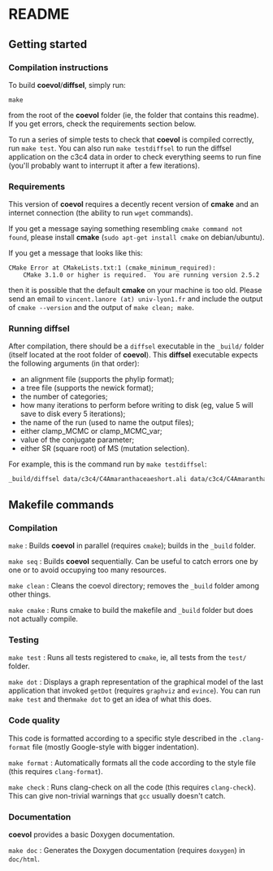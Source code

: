 # README #

## Getting started ##

### Compilation instructions ###
To build __coevol__/__diffsel__, simply run:

`make`

from the root of the __coevol__ folder (ie, the folder that contains this readme).
If you get errors, check the requirements section below.

To run a series of simple tests to check that __coevol__ is compiled correctly, run `make test`.
You can also run `make testdiffsel` to run the diffsel application on the c3c4 data in order to
check everything seems to run fine (you'll probably want to interrupt it after a few iterations).


### Requirements ###
This version of __coevol__ requires a decently recent version of __cmake__ and an internet connection (the ability to run `wget` commands).

If you get a message saying something resembling `cmake command not found`, please install __cmake__ (`sudo apt-get install cmake` on debian/ubuntu).

If you get a message that looks like this:

```
CMake Error at CMakeLists.txt:1 (cmake_minimum_required):
    CMake 3.1.0 or higher is required.  You are running version 2.5.2
```
    
then it is possible that the default __cmake__ on your machine is too old. Please send an email to `vincent.lanore (at) univ-lyon1.fr`
and include the output of `cmake --version` and the output of `make clean; make`.


### Running diffsel ###
After compilation, there should be a `diffsel` executable in the `_build/` folder (itself located at the root folder of __coevol__).
This __diffsel__ executable expects the following arguments (in that order):
* an alignment file (supports the phylip format);
* a tree file (supports the newick format);
* the number of categories;
* how many iterations to perform before writing to disk (eg, value 5 will save to disk every 5 iterations);
* the name of the run (used to name the output files);
* either clamp_MCMC or clamp_MCMC_var;
* value of the conjugate parameter;
* either SR (square root) of MS (mutation selection).

For example, this is the command run by `make testdiffsel`:

```bash
_build/diffsel data/c3c4/C4Amaranthaceaeshort.ali data/c3c4/C4Amaranthaceae.tree 3 5 tmp_diffsel_result clamp_MCMC 1 MS
```


## Makefile commands ##

### Compilation ###
`make`
: Builds __coevol__ in parallel (requires `cmake`); builds in the `_build` folder.

`make seq`
: Builds __coevol__ sequentially. Can be useful to catch errors one by one or to avoid occupying too many resources.

`make clean`
: Cleans the coevol directory; removes the `_build` folder among other things.

`make cmake`
: Runs cmake to build the makefile and `_build` folder but does not actually compile.


### Testing ###
`make test`
: Runs all tests registered to `cmake`, ie, all tests from the `test/` folder.

`make dot`
: Displays a graph representation of the graphical model of the last application that invoked `getDot` (requires `graphviz` and `evince`). You can run `make test` and then`make dot` to get an idea of what this does.


### Code quality ###
This code is formatted according to a specific style described in the `.clang-format` file (mostly Google-style with bigger indentation).

`make format`
: Automatically formats all the code according to the style file (this requires `clang-format`).

`make check`
: Runs clang-check on all the code (this requires `clang-check`). This can give non-trivial warnings that `gcc` usually doesn't catch.


### Documentation ###
__coevol__ provides a basic Doxygen documentation.

`make doc`
: Generates the Doxygen documentation (requires `doxygen`) in `doc/html`.
